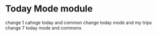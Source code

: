 # Today Mode module
change 1
cahnge today and common
change today mode and my trips
change 7 today mode and commons
